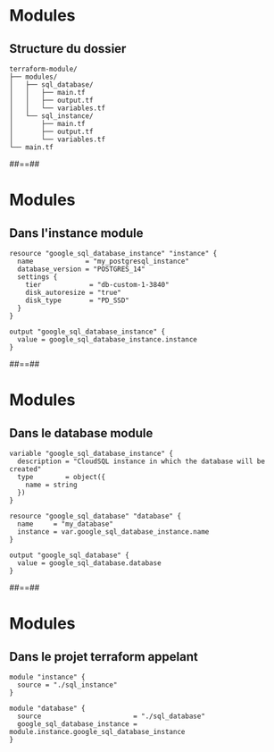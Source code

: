 <!-- .slide: class="with-code-bg-dark"-->

# Modules

## Structure du dossier

```
terraform-module/
├── modules/
│   ├── sql_database/
│   │   ├── main.tf
│   │   ├── output.tf
│   │   └── variables.tf
│   └── sql_instance/
│       ├── main.tf
│       ├── output.tf
│       └── variables.tf
└── main.tf
```

##==##

<!-- .slide: class="with-code-bg-dark"-->

# Modules

## Dans l'instance module

```hcl-terraform
resource "google_sql_database_instance" "instance" {
  name             = "my_postgresql_instance"
  database_version = "POSTGRES_14"
  settings {
    tier            = "db-custom-1-3840"
    disk_autoresize = "true"
    disk_type       = "PD_SSD"
  }
}

output "google_sql_database_instance" {
  value = google_sql_database_instance.instance
}
```


##==##

<!-- .slide: class="with-code-bg-dark"-->

# Modules

## Dans le database module

```hcl-terraform
variable "google_sql_database_instance" {
  description = "CloudSQL instance in which the database will be created"
  type        = object({
    name = string
  })
}

resource "google_sql_database" "database" {
  name     = "my_database"
  instance = var.google_sql_database_instance.name
}

output "google_sql_database" {
  value = google_sql_database.database
}

```


##==##

<!-- .slide: class="with-code-bg-dark"-->

# Modules

## Dans le projet terraform appelant

```hcl-terraform
module "instance" {
  source = "./sql_instance"
}

module "database" {
  source                       = "./sql_database"
  google_sql_database_instance = module.instance.google_sql_database_instance
}
```
